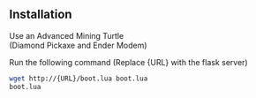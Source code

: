 ## Installation

Use an Advanced Mining Turtle  
(Diamond Pickaxe and Ender Modem)

Run the following command (Replace {URL} with the flask server)  
```sh
wget http://{URL}/boot.lua boot.lua
boot.lua
```

